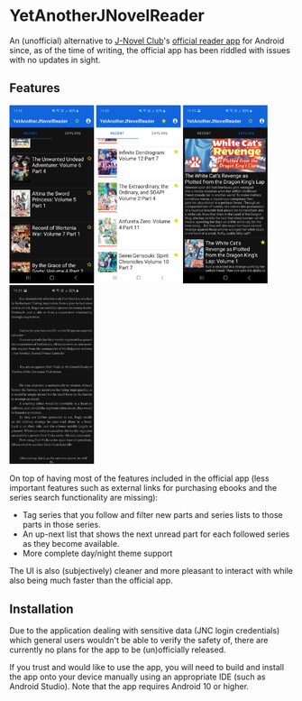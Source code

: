 # YetAnotherJNovelReader

An (unofficial) alternative to [J-Novel Club](https://j-novel.club/about)'s [official reader app](https://play.google.com/store/apps/details?id=com.jnovelapp) for Android since, as of the time of writing, the official app has been riddled with issues with no updates in sight.

## Features

<img src="screenshots/latest.jpg" width="150" /> <img src="screenshots/followed.jpg" width="150" /> <img src="screenshots/volumes.jpg" width="150" /> <img src="screenshots/reader.jpg" width="150" />

On top of having most of the features included in the official app (less important features such as external links for purchasing ebooks and the series search functionality are missing):
 - Tag series that you follow and filter new parts and series lists to those parts in those series.
 - An up-next list that shows the next unread part for each followed series as they become available.
 - More complete day/night theme support

The UI is also (subjectively) cleaner and more pleasant to interact with while also being much faster than the official app.

## Installation

Due to the application dealing with sensitive data (JNC login credentials) which general users wouldn't be able to verify the safety of, there are currently no plans for the app to be (un)officially released.

If you trust and would like to use the app, you will need to build and install the app onto your device manually using an appropriate IDE (such as Android Studio). Note that the app requires Android 10 or higher.
